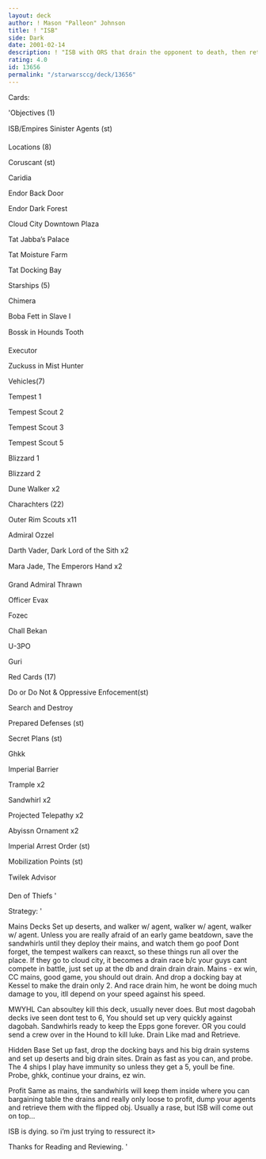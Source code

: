 ```yaml
---
layout: deck
author: ! Mason "Palleon" Johnson
title: ! "ISB"
side: Dark
date: 2001-02-14
description: ! "ISB with ORS that drain the opponent to death, then retrieve and win."
rating: 4.0
id: 13656
permalink: "/starwarsccg/deck/13656"
---
```

Cards: 

'Objectives (1) 

ISB/Empires Sinister Agents (st) 


Locations (8) 


Coruscant (st) 

Caridia 

Endor Back Door

Endor Dark Forest

Cloud City Downtown Plaza

Tat Jabba’s Palace 

Tat Moisture Farm 

Tat Docking Bay  



Starships (5) 


Chimera 

Boba Fett in Slave I 

Bossk in Hounds Tooth 

Executor 

Zuckuss in Mist Hunter


Vehicles(7) 


Tempest 1 

Tempest Scout 2 

Tempest Scout 3 

Tempest Scout 5 

Blizzard 1 

Blizzard 2 

Dune Walker x2 


Charachters (22) 


Outer Rim Scouts x11

Admiral Ozzel 

Darth Vader, Dark Lord of the Sith x2 

Mara Jade, The Emperors Hand x2 

Grand Admiral Thrawn 

Officer Evax 

Fozec 

Chall Bekan 

U-3PO 

Guri 



Red Cards (17) 


Do or Do Not & Oppressive Enfocement(st) 

Search and Destroy 

Prepared Defenses (st) 

Secret Plans (st) 

Ghkk 

Imperial Barrier 

Trample x2 

Sandwhirl x2 

Projected Telepathy x2 

Abyissn Ornament x2 

Imperial Arrest Order (st) 

Mobilization Points (st) 

Twilek Advisor 

Den of Thiefs  '

Strategy: '

Mains Decks Set up deserts, and walker w/ agent, walker w/ agent, walker w/ agent. Unless you are really afraid of an early game beatdown, save the sandwhirls until they deploy their mains, and watch them go poof Dont forget, the tempest walkers can reaxct, so these things run all over the place. If they go to cloud city, it becomes a drain race b/c your guys cant compete in battle, just set up at the db and drain drain drain. Mains - ex win, CC mains, good game, you should out drain. And drop a docking bay at Kessel to make the drain only 2. And race drain him, he wont be doing much damage to you, itll depend on your speed against his speed. 


MWYHL Can absoultey kill this deck, usually never does. But most dagobah decks ive seen dont test to 6, You should set up very quickly against dagobah. Sandwhirls ready to keep the Epps gone forever. OR you could send a crew over in the Hound to kill luke. Drain Like mad and Retrieve. 


Hidden Base Set up fast, drop the docking bays and his big drain systems and set up deserts and big drain sites. Drain as fast as you can, and probe. The 4 ships I play have immunity so unless they get a 5, youll be fine. Probe, ghkk, continue your drains, ez win. 


Profit Same as mains, the sandwhirls will keep them inside where you can bargaining table the drains and really only loose to profit, dump your agents and retrieve them with the flipped obj. Usually a rase, but ISB will come out on top... 


ISB is dying. so i’m just trying to ressurect it>


Thanks for Reading and Reviewing.  '
